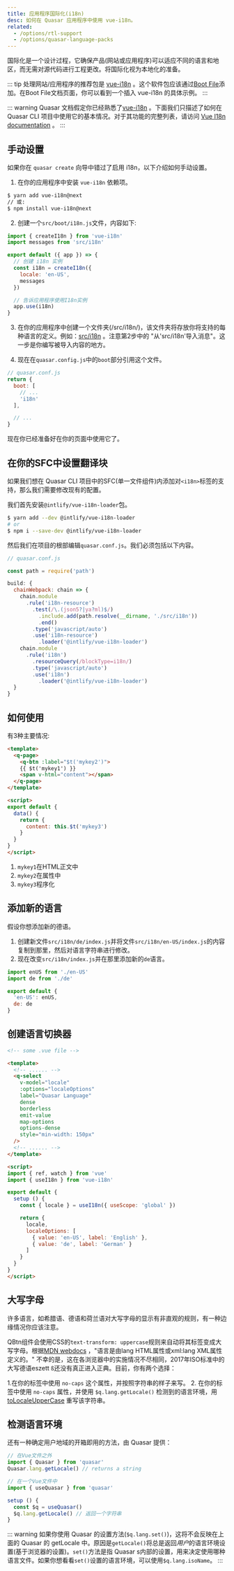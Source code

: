 ```yaml
---
title: 应用程序国际化(i18n)
desc: 如何在 Quasar 应用程序中使用 vue-i18n。
related:
  - /options/rtl-support
  - /options/quasar-language-packs
---
```


国际化是一个设计过程，它确保产品(网站或应用程序)可以适应不同的语言和地区，而无需对源代码进行工程更改。将国际化视为本地化的准备。

::: tip
处理网站/应用程序的推荐包是 [vue-i18n](https://github.com/intlify/vue-i18n-next) 。这个软件包应该通过[Boot File](/quasar-cli/boot-files)添加。在Boot File文档页面，你可以看到一个插入 vue-i18n 的具体示例。
:::

::: warning
 Quasar 文档假定你已经熟悉了[vue-i18n](https://github.com/intlify/vue-i18n-next) 。下面我们只描述了如何在 Quasar CLI 项目中使用它的基本情况。对于其功能的完整列表，请访问 [Vue I18n documentation](https://vue-i18n.intlify.dev) 。
:::

## 手动设置

如果你在 `quasar create` 向导中错过了启用 i18n，以下介绍如何手动设置。

1. 在你的应用程序中安装 `vue-i18n` 依赖项。

```bash
$ yarn add vue-i18n@next
// 或:
$ npm install vue-i18n@next
```

2. 创建一个`src/boot/i18n.js`文件，内容如下:

```js
import { createI18n } from 'vue-i18n'
import messages from 'src/i18n'

export default ({ app }) => {
  // 创建 i18n 实例
  const i18n = createI18n({
    locale: 'en-US',
    messages
  })

  // 告诉应用程序使用I18n实例
  app.use(i18n)
}
```

3. 在你的应用程序中创建一个文件夹(/src/i18n/)，该文件夹将存放你将支持的每种语言的定义。例如：[src/i18n](https://github.com/quasarframework/quasar-starter-kit/tree/master/template/src/i18n) 。注意第2步中的 "从'src/i18n'导入消息"。这一步是你编写被导入内容的地方。

4. 现在在`quasar.config.js`中的`boot`部分引用这个文件。

```js
// quasar.conf.js
return {
  boot: [
    // ...
    'i18n'
  ],

  // ...
}
```

现在你已经准备好在你的页面中使用它了。

## 在你的SFC中设置翻译块

如果我们想在 Quasar CLI 项目中的SFC(单一文件组件)内添加对`<i18n>`标签的支持，那么我们需要修改现有的配置。

我们首先安装`@intlify/vue-i18n-loader`包。

```bash
$ yarn add --dev @intlify/vue-i18n-loader
# or
$ npm i --save-dev @intlify/vue-i18n-loader
```

然后我们在项目的根部编辑`quasar.conf.js`。我们必须包括以下内容。

```js
// quasar.conf.js

const path = require('path')

build: {
  chainWebpack: chain => {
    chain.module
      .rule('i18n-resource')
        .test(/\.(json5?|ya?ml)$/)
          .include.add(path.resolve(__dirname, './src/i18n'))
          .end()
        .type('javascript/auto')
        .use('i18n-resource')
          .loader('@intlify/vue-i18n-loader')
    chain.module
      .rule('i18n')
        .resourceQuery(/blockType=i18n/)
        .type('javascript/auto')
        .use('i18n')
          .loader('@intlify/vue-i18n-loader')
  }
}
```

## 如何使用

有3种主要情况:

``` html
<template>
  <q-page>
    <q-btn :label="$t('mykey2')">
    {{ $t('mykey1') }}
    <span v-html="content"></span>
  </q-page>
</template>

<script>
export default {
  data() {
    return {
      content: this.$t('mykey3')
    }
  }
}
</script>
```

1. `mykey1`在HTML正文中
2. `mykey2`在属性中
3. `mykey3`程序化

## 添加新的语言

假设你想添加新的德语。

1. 创建新文件`src/i18n/de/index.js`并将文件`src/i18n/en-US/index.js`的内容复制到那里，然后对语言字符串进行修改。
2. 现在改变`src/i18n/index.js`并在那里添加新的`de`语言。

```js
import enUS from './en-US'
import de from './de'

export default {
  'en-US': enUS,
  de: de
}
```

## 创建语言切换器

```html
<!-- some .vue file -->

<template>
  <!-- ...... -->
  <q-select
    v-model="locale"
    :options="localeOptions"
    label="Quasar Language"
    dense
    borderless
    emit-value
    map-options
    options-dense
    style="min-width: 150px"
  />
  <!-- ...... -->
</template>

<script>
import { ref, watch } from 'vue'
import { useI18n } from 'vue-i18n'

export default {
  setup () {
    const { locale } = useI18n({ useScope: 'global' })

    return {
      locale,
      localeOptions: [
        { value: 'en-US', label: 'English' },
        { value: 'de', label: 'German' }
      ]
    }
  }
}
</script>
```

## 大写字母
许多语言，如希腊语、德语和荷兰语对大写字母的显示有非直观的规则，有一种边缘情况你应该注意。

QBtn组件会使用CSS的`text-transform: uppercase`规则来自动将其标签变成大写字母。根据[MDN webdocs](https://developer.mozilla.org/en-US/docs/Web/CSS/text-transform) ，"语言是由lang HTML属性或xml:lang XML属性定义的。" 不幸的是，这在各浏览器中的实施情况不尽相同，2017年ISO标准中的大写德语eszett `ß`还没有真正进入正典。目前，你有两个选择：

1.在你的标签中使用 `no-caps` 这个属性，并按照字符串的样子来写。
2. 在你的标签中使用 `no-caps` 属性，并使用 `$q.lang.getLocale()` 检测到的语言环境，用[toLocaleUpperCase](https://developer.mozilla.org/en-US/docs/Web/JavaScript/Reference/Global_Objects/String/toLocaleUpperCase) 重写该字符串。

## 检测语言环境
还有一种确定用户地域的开箱即用的方法，由 Quasar 提供：

```js
// 在Vue文件之外
import { Quasar } from 'quasar'
Quasar.lang.getLocale() // returns a string

// 在一个Vue文件中
import { useQuasar } from 'quasar'

setup () {
  const $q = useQuasar()
  $q.lang.getLocale() // 返回一个字符串
}
```

::: warning
如果你使用 Quasar 的设置方法(`$q.lang.set()`)，这将不会反映在上面的 Quasar 的 getLocale 中。原因是`getLocale()`将总是返回*用户*的语言环境设置(基于浏览器的设置)。`set()`方法是指 Quasar s内部的设置，用来决定使用哪种语言文件。如果你想看看`set()`设置的语言环境，可以使用`$q.lang.isoName`。
:::
